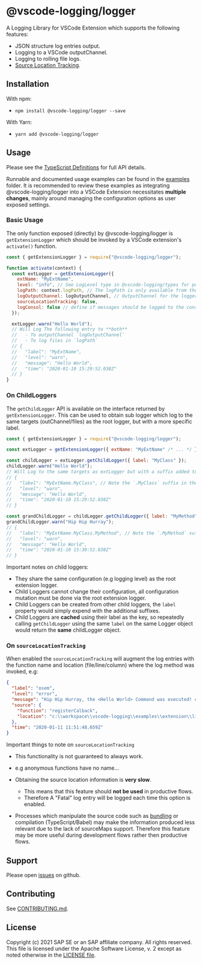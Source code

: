 # @vscode-logging/logger

A Logging Library for VSCode Extension which supports the following features:

- JSON structure log entries output.
- Logging to a VSCode outputChannel.
- Logging to rolling file logs.
- [Source Location Tracking](#on-sourcelocationtracking).

## Installation

With npm:

- `npm install @vscode-logging/logger --save`

With Yarn:

- `yarn add @vscode-logging/logger`

## Usage

Please see the [TypeScript Definitions](./api.d.ts) for full API details.

Runnable and documented usage examples can be found in the [examples](../../examples) folder.
It is recommended to review these examples as integrating @vscode-logging/logger into a
VSCode Extension necessitates **multiple changes**, mainly around managing the configuration options
as user exposed settings.

### Basic Usage

The only function exposed (directly) by @vscode-logging/logger is `getExtensionLogger` which
should be invoked by a VSCode extension's `activate()` function.

```javascript
const { getExtensionLogger } = require("@vscode-logging/logger");

function activate(context) {
  const extLogger = getExtensionLogger({
    extName: "MyExtName",
    level: "info", // See LogLevel type in @vscode-logging/types for possible logLevels
    logPath: context.logPath, // The logPath is only available from the `vscode.ExtensionContext`
    logOutputChannel: logOutputChannel, // OutputChannel for the logger
    sourceLocationTracking: false,
    logConsol: false // define if messages should be logged to the consol
  });

  extLogger.warn("Hello World");
  // Will Log The following entry to **both**
  //   - To outputChannel `logOutputChannel`
  //   - To log files in `logPath`
  // {
  //   "label": "MyExtName",
  //   "level": "warn",
  //   "message": "Hello World",
  //   "time": "2020-01-10 15:29:52.038Z"
  // }
}
```

### On ChildLoggers

The `getChildLogger` API is available on the interface returned by `getExtensionLogger`.
This can be used to obtain sub logger which log to the same targets (outChannel/files) as
the root logger, but with a more specific label.

```javascript
const { getExtensionLogger } = require("@vscode-logging/logger");

const extLogger = getExtensionLogger({ extName: "MyExtName" /* ... */ });

const childLogger = extLogger.getChildLogger({ label: "MyClass" });
childLogger.warn("Hello World");
// Will Log to the same targets as extLogger but with a suffix added to the `label`
// {
//   "label": "MyExtName.MyClass", // Note the `.MyClass` suffix in the label
//   "level": "warn",
//   "message": "Hello World",
//   "time": "2020-01-10 15:29:52.038Z"
// }

const grandChildLogger = childLogger.getChildLogger({ label: "MyMethod" });
grandChildLogger.warn("Hip Hip Hurray");
// {
//   "label": "MyExtName.MyClass.MyMethod", // Note the `.MyMethod` suffix in the label
//   "level": "warn",
//   "message": "Hello World",
//   "time": "2020-01-10 15:30:52.038Z"
// }
```

Important notes on child loggers:

- They share the same configuration (e.g logging level) as the root extension logger.
- Child Loggers cannot change their configuration, all configuration mutation must be done
  via the root extension logger.
- Child Loggers can be created from other child loggers, the `label` property would simply
  expend with the additional suffixes.
- Child Loggers are **cached** using their label as the key, so repeatedly calling `getChildLogger`
  using the same `label` on the same Logger object would return the **same** childLogger object.

### On `sourceLocationTracking`

When enabled the `sourceLocationTracking` will augment the log entries with the function
name and location (file/line/column) where the log method was invoked, e.g:

```json
{
  "label": "osem",
  "level": "error",
  "message": "Hip Hip Hurray, the <Hello World> Command was executed! counter: <1>",
  "source": {
    "function": "registerCalback",
    "location": "c:\\workspace\\vscode-logging\\examples\\extension\\lib\\commands.js:21:19"
  },
  "time": "2020-01-11 11:51:48.659Z"
}
```

Important things to note on `sourceLocationTracking`

- This functionality is not guaranteed to always work.
- e.g anonymous functions have no name...

- Obtaining the source location information is **very slow**.

  - This means that this feature should **not be used** in productive flows.
  - Therefore A "Fatal" log entry will be logged each time this option is enabled.

- Processes which manipulate the source code such as [bundling][vscode-bundling] or compilation (TypeScript/Babel)
  may make the information produced less relevant due to the lack of sourceMaps support.
  Therefore this feature may be more useful during development flows rather then productive flows.

[vscode-bundling]: https://code.visualstudio.com/api/working-with-extensions/bundling-extension

## Support

Please open [issues](https://github.com/SAP/vscode-logging/issues) on github.

## Contributing

See [CONTRIBUTING.md](./CONTRIBUTING.md).

## License

Copyright (c) 2021 SAP SE or an SAP affiliate company. All rights reserved.
This file is licensed under the Apache Software License, v. 2 except as noted otherwise in the [LICENSE file](../../LICENSE).
